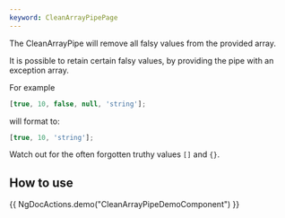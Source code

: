 ```yaml
---
keyword: CleanArrayPipePage
---
```


The CleanArrayPipe will remove all falsy values from the provided array.

It is possible to retain certain falsy values, by providing the pipe with an exception array.

For example

```ts
[true, 10, false, null, 'string'];
```

will format to:

```ts
[true, 10, 'string'];
```

Watch out for the often forgotten truthy values `[]` and `{}`.

## How to use

{{ NgDocActions.demo("CleanArrayPipeDemoComponent") }}
